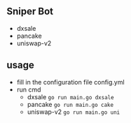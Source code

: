 ## Sniper Bot

- dxsale
- pancake
- uniswap-v2

## usage

- fill in the configuration file config.yml
- run cmd
    - dxsale `go run main.go dxsale`
    - pancake `go run main.go cake`
    - uniswap-v2 `go run main.go uni`